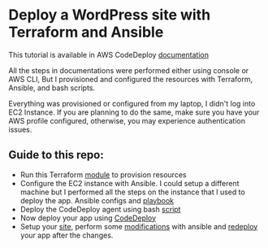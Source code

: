 # Deploy a WordPress site with Terraform and Ansible 

This tutorial is available in AWS CodeDeploy [documentation](https://docs.aws.amazon.com/codedeploy/latest/userguide/tutorials-wordpress.html) 

All the steps in documentations were performed either using console or AWS CLI, But I provisioned and configured the resources with Terraform, Ansible, and bash scripts.

Everything was provisioned or configured from my laptop, I didn't log into EC2 Instance. If you are planning to do the same, make sure you have your AWS profile configured, otherwise, you may experience authentication issues.

## Guide to this repo:


*  Run this Terraform [module]((https://github.com/gsidhu13/WP_deploy_with_terraforma_and_ansible/blob/2f3df717446d0b62f8ad82be0f7829ae9016ca67/terraform)) to provision resources 
*  Configure the EC2 instance with Ansible. I could setup a different machine but I performed all the steps on the instance that I used to deploy the app. Ansible configs and [playbook](https://github.com/gsidhu13/WP_deploy_with_terraforma_and_ansible/blob/2f3df717446d0b62f8ad82be0f7829ae9016ca67/ansible)
*  Deploy the CodeDeploy agent using bash [script](https://github.com/gsidhu13/WP_deploy_with_terraforma_and_ansible/blob/2f3df717446d0b62f8ad82be0f7829ae9016ca67/deploy_agent)
*  Now deploy your app using [CodeDeploy](https://github.com/gsidhu13/WP_deploy_with_terraforma_and_ansible/blob/2f3df717446d0b62f8ad82be0f7829ae9016ca67/deploy_app)
*  Setup your [site](https://github.com/gsidhu13/WP_deploy_with_terraforma_and_ansible/blob/2f3df717446d0b62f8ad82be0f7829ae9016ca67/setup_site),  perform some [modifications](https://github.com/gsidhu13/WP_deploy_with_terraforma_and_ansible/blob/2f3df717446d0b62f8ad82be0f7829ae9016ca67/modify_with_ansible) with ansible and [redeploy](https://github.com/gsidhu13/WP_deploy_with_terraforma_and_ansible/blob/2f3df717446d0b62f8ad82be0f7829ae9016ca67/deploy_app) your app after the changes.





